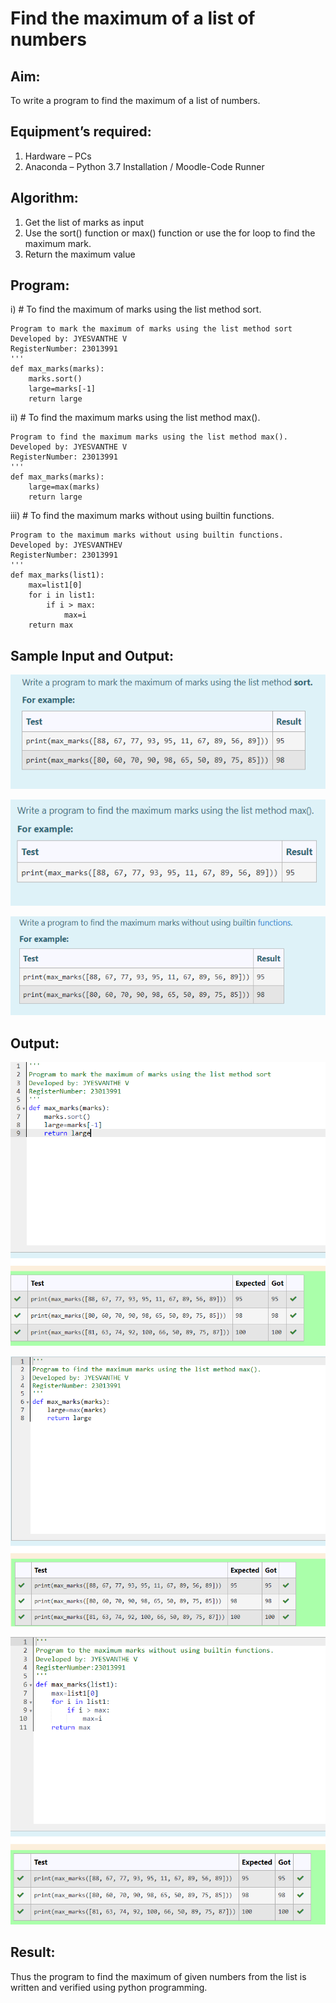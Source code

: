 # Find the maximum of a list of numbers
## Aim:
To write a program to find the maximum of a list of numbers.
## Equipment’s required:
1.	Hardware – PCs
2.	Anaconda – Python 3.7 Installation / Moodle-Code Runner
## Algorithm:
1.	Get the list of marks as input
2.	Use the sort() function or max() function or use the for loop to find the maximum mark.
3.	Return the maximum value
## Program:

i)	# To find the maximum of marks using the list method sort.
```
Program to mark the maximum of marks using the list method sort
Developed by: JYESVANTHE V
RegisterNumber: 23013991
'''
def max_marks(marks):
    marks.sort()
    large=marks[-1]
    return large

```

ii)	# To find the maximum marks using the list method max().
```
Program to find the maximum marks using the list method max().
Developed by: JYESVANTHE V
RegisterNumber: 23013991 
'''
def max_marks(marks):
    large=max(marks)
    return large

```

iii) # To find the maximum marks without using builtin functions.
```
Program to the maximum marks without using builtin functions.
Developed by: JYESVANTHEV
RegisterNumber: 23013991 
'''
def max_marks(list1):
    max=list1[0]
    for i in list1:
        if i > max:
            max=i
    return max

```
## Sample Input and Output:

![Alt text](<Screenshot 2023-11-30 190031-1.png>)

![Alt text](<Screenshot 2023-11-30 190119.png>)

![Alt text](<Screenshot 2023-11-30 190141.png>)


## Output:

![Alt text](<Screenshot 2023-11-30 190046.png>)

![Alt text](<Screenshot 2023-11-30 190607.png>)

![Alt text](<Screenshot 2023-11-30 190647.png>)



## Result:
Thus the program to find the maximum of given numbers from the list is written and verified using python programming.